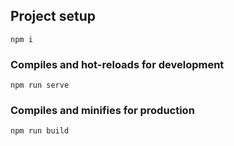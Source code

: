## Project setup
```
npm i
```

### Compiles and hot-reloads for development
```
npm run serve
```

### Compiles and minifies for production
```
npm run build
```